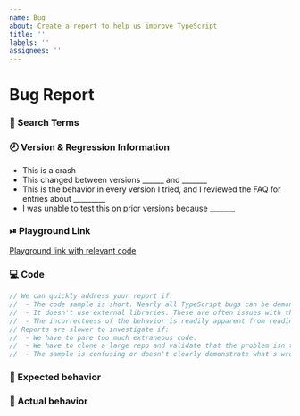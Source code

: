 ```yaml
---
name: Bug
about: Create a report to help us improve TypeScript
title: ''
labels: ''
assignees: ''
---
```

# Bug Report

<!--
  Please fill in each section completely. Thank you!
-->

### 🔎 Search Terms

<!--
  What search terms did you use when trying to find an existing bug report?
  List them here so people in the future can find this one more easily.
-->

### 🕗 Version & Regression Information

<!-- When did you start seeing this bug occur?

"Bugs" that have existed in TS for a long time are very likely to be FAQs; refer to
  https://github.com/Microsoft/TypeScript/wiki/FAQ#common-bugs-that-arent-bugs

If possible, please try testing the nightly version of TS to see if it's already been fixed.
For npm: `typescript@next`
This is also the 'Nightly' version in the playground: http://www.typescriptlang.org/play/?ts=Nightly

Note: The TypeScript Playground can be used to try older verions of TypeScript.

Please keep and fill in the line that best applies:
-->
- This is a crash
- This changed between versions ______ and _______
- This is the behavior in every version I tried, and I reviewed the FAQ for entries about _________
- I was unable to test this on prior versions because _______

### ⏯ Playground Link

<!--
  A link to a TypeScript Playground "Share" link which shows this behavior

  The TypeScript Workbench can be used for more complex setups, try
  https://www.typescriptlang.org/dev/bug-workbench/

  As a last resort, you can link to a repo, but these will be slower for us to investigate.
-->
[Playground link with relevant code](https://www.typescriptlang.org/play?#code/PTAEFkE9QYwewCYFNQHM5IM6gBZIE5JA)

### 💻 Code

<!-- Please post the relevant code sample here as well-->
```ts
// We can quickly address your report if:
//  - The code sample is short. Nearly all TypeScript bugs can be demonstrated in 20-30 lines of code!
//  - It doesn't use external libraries. These are often issues with the type definitions rather than TypeScript bugs.
//  - The incorrectness of the behavior is readily apparent from reading the sample.
// Reports are slower to investigate if:
//  - We have to pare too much extraneous code.
//  - We have to clone a large repo and validate that the problem isn't elsewhere.
//  - The sample is confusing or doesn't clearly demonstrate what's wrong.
```

### 🙂 Expected behavior

<!-- What you expected to happen, and why -->

### 🙁 Actual behavior

<!-- What actually happened instead, and why it was wrong -->

